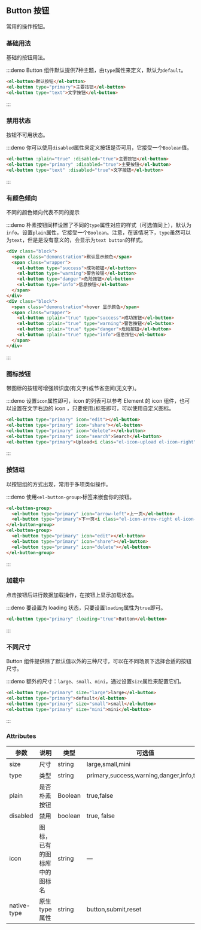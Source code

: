 <script>
  export default {
    data() {
      return {
        isLoading: false,
        isLoading2: false
      };
    },
    methods: {
      handleClick(event) {
        console.log(event);
        alert('button clicked!');
      }
    },
    mounted() {
      this.$nextTick(() => {
        let demos = document.querySelectorAll('.source');
        let thirdDemo = demos[2];
        thirdDemo.classList.add('intro-block');
      });
    }
  }
</script>
<style>
  .demo-box.demo-button {
    .el-row {
      margin-bottom: 10px;
    }
    .el-button + .el-button {
      margin-left: 10px;
    }
    .el-button-group {
      margin-bottom: 20px;

      .el-button + .el-button {
        margin-left: 0;
      }
    }
  }

  .demo-button .intro-block {
    padding: 0;
  }

  .demo-button .intro-block .block {
    padding: 30px 24px;
    overflow: hidden;
    border-bottom: solid 1px #EFF2F6;
    &:last-child {
      border-bottom: none;      
    }
  }

  .demo-button .intro-block .demonstration {
    font-size: 14px;
    color: #8492a6;
    line-height: 44px;
  }

  .demo-button .intro-block .wrapper {
    float: right;
    margin-right: 20px;
  }
</style>

## Button 按钮
常用的操作按钮。

### 基础用法

基础的按钮用法。

:::demo Button 组件默认提供7种主题，由`type`属性来定义，默认为`default`。

```html
<el-button>默认按钮</el-button>
<el-button type="primary">主要按钮</el-button>
<el-button type="text">文字按钮</el-button>
```
:::

### 禁用状态

按钮不可用状态。

:::demo 你可以使用`disabled`属性来定义按钮是否可用，它接受一个`Boolean`值。

```html
<el-button :plain="true" :disabled="true">主要按钮</el-button>
<el-button type="primary" :disabled="true">主要按钮</el-button>
<el-button type="text" :disabled="true">文字按钮</el-button>
```
:::

### 有颜色倾向

不同的颜色倾向代表不同的提示

:::demo 朴素按钮同样设置了不同的`type`属性对应的样式（可选值同上），默认为`info`。设置`plain`属性，它接受一个`Boolean`。注意，在该情况下，`type`虽然可以为`text`，但是是没有意义的，会显示为`text button`的样式。

```html
<div class="block">
  <span class="demonstration">默认显示颜色</span>
  <span class="wrapper">
    <el-button type="success">成功按钮</el-button>
    <el-button type="warning">警告按钮</el-button>
    <el-button type="danger">危险按钮</el-button>
    <el-button type="info">信息按钮</el-button>
  </span>
</div>
<div class="block">
  <span class="demonstration">hover 显示颜色</span>
  <span class="wrapper">
    <el-button :plain="true" type="success">成功按钮</el-button>
    <el-button :plain="true" type="warning">警告按钮</el-button>
    <el-button :plain="true" type="danger">危险按钮</el-button>
    <el-button :plain="true" type="info">信息按钮</el-button>
  </span>
</div>
```
:::

### 图标按钮

带图标的按钮可增强辨识度(有文字)或节省空间(无文字)。

:::demo 设置`icon`属性即可，icon 的列表可以参考 Element 的 icon 组件，也可以设置在文字右边的 icon ，只要使用`i`标签即可，可以使用自定义图标。

```html
<el-button type="primary" icon="edit"></el-button>
<el-button type="primary" icon="share"></el-button>
<el-button type="primary" icon="delete"></el-button>
<el-button type="primary" icon="search">Search</el-button>
<el-button type="primary">Upload<i class="el-icon-upload el-icon-right"></i></el-button>
```
:::

### 按钮组

以按钮组的方式出现，常用于多项类似操作。

:::demo 使用`<el-button-group>`标签来嵌套你的按钮。

```html
<el-button-group>
  <el-button type="primary" icon="arrow-left">上一页</el-button>
  <el-button type="primary">下一页<i class="el-icon-arrow-right el-icon-right"></i></el-button>
</el-button-group>
<el-button-group>
  <el-button type="primary" icon="edit"></el-button>
  <el-button type="primary" icon="share"></el-button>
  <el-button type="primary" icon="delete"></el-button>
</el-button-group>
```
:::

### 加载中

点击按钮后进行数据加载操作，在按钮上显示加载状态。

:::demo 要设置为 loading 状态，只要设置`loading`属性为`true`即可。

```html
<el-button type="primary" :loading="true">Button</el-button>
```
:::

### 不同尺寸

Button 组件提供除了默认值以外的三种尺寸，可以在不同场景下选择合适的按钮尺寸。

:::demo 额外的尺寸：`large`、`small`、`mini`，通过设置`size`属性来配置它们。

```html
<el-button type="primary" size="large">large</el-button>
<el-button type="primary">default</el-button>
<el-button type="primary" size="small">small</el-button>
<el-button type="primary" size="mini">mini</el-button>
```
:::

### Attributes
| 参数      | 说明    | 类型      | 可选值       | 默认值   |
|---------- |-------- |---------- |-------------  |-------- |
| size     | 尺寸   | string  |   large,small,mini            |    —     |
| type     | 类型   | string    |   primary,success,warning,danger,info,text |     —    |
| plain     | 是否朴素按钮   | Boolean    | true,false | false   |
| disabled  | 禁用    | boolean   | true, false   | false   |
| icon  | 图标，已有的图标库中的图标名 | string   |  —  |  —  |
| native-type | 原生 type 属性 | string | button,submit,reset | button |
